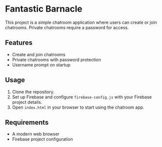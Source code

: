 # Fantastic Barnacle

This project is a simple chatroom application where users can create or join chatrooms. Private chatrooms require a password for access.

## Features
- Create and join chatrooms
- Private chatrooms with password protection
- Username prompt on startup

## Usage
1. Clone the repository.
2. Set up Firebase and configure `firebase-config.js` with your Firebase project details.
3. Open `index.html` in your browser to start using the chatroom app.

## Requirements
- A modern web browser
- Firebase project configuration
